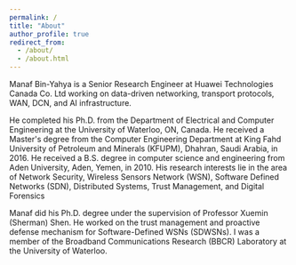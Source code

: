 ```yaml
---
permalink: /
title: "About"
author_profile: true
redirect_from: 
  - /about/
  - /about.html
---
```


Manaf Bin-Yahya is a Senior Research Engineer at Huawei Technologies Canada Co. Ltd working on data-driven networking, transport protocols, WAN, DCN, and AI infrastructure.

He completed his Ph.D. from the Department of Electrical and Computer Engineering at the University of Waterloo, ON, Canada. He received a Master's degree from the Computer Engineering Department at King Fahd University of Petroleum and Minerals (KFUPM), Dhahran, Saudi Arabia, in 2016. He received a B.S. degree in computer science and engineering from Aden University, Aden, Yemen, in 2010. His research interests lie in the area of Network Security, Wireless Sensors Network (WSN), Software Defined Networks (SDN), Distributed Systems, Trust Management, and Digital Forensics

Manaf did his Ph.D. degree under the supervision of Professor Xuemin (Sherman) Shen. He worked on the trust management and proactive defense mechanism for Software-Defined WSNs (SDWSNs). I was a member of the Broadband Communications Research (BBCR) Laboratory at the University of Waterloo.
